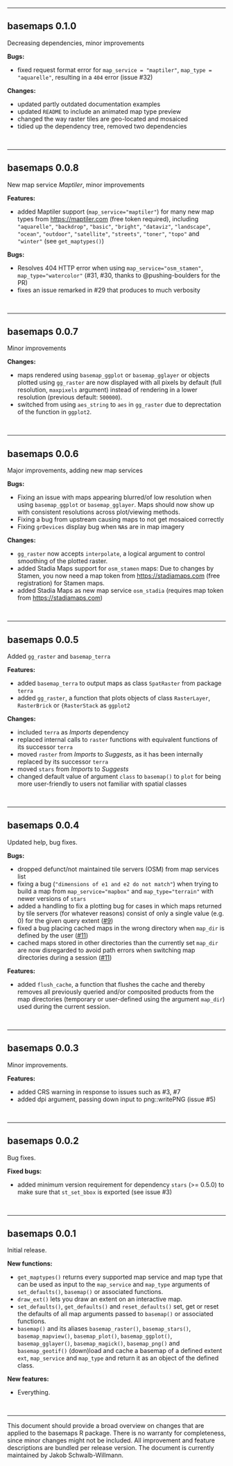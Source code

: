 ***

## basemaps 0.1.0
Decreasing dependencies, minor improvements 

**Bugs:**

* fixed request format error for `map_service = "maptiler"`, `map_type = "aquarelle"`, resulting in a `404` error (issue #32)

**Changes:**

* updated partly outdated documentation examples
* updated `README` to include an animated map type preview
* changed the way raster tiles are geo-located and mosaiced
* tidied up the dependency tree, removed two dependencies

<br>


***

## basemaps 0.0.8
New map service *Maptiler*, minor improvements

**Features:**

* added Maptiler support (`map_service="maptiler"`) for many new map types from https://maptiler.com (free token required), including `"aquarelle"`, `"backdrop"`, `"basic"`, `"bright"`, `"dataviz"`, `"landscape"`, `"ocean"`, `"outdoor"`, `"satellite"`, `"streets"`, `"toner"`, `"topo"` and `"winter"` (see `get_maptypes()`)

**Bugs:**

* Resolves 404 HTTP error when using `map_service="osm_stamen"`, `map_type="watercolor"` (#31, #30, thanks to @pushing-boulders for the PR)
* fixes an issue remarked in #29 that produces to much verbosity

<br>


***

## basemaps 0.0.7
Minor improvements

**Changes:**

* maps rendered using `basemap_ggplot` or `basemap_gglayer` or objects plotted using `gg_raster` are now displayed with all pixels by default (full resolution, `maxpixels` argument) instead of rendering in a lower resolution (previous default: `500000`).
* switched from using `aes_string` to `aes` in `gg_raster` due to deprectation of the function in `ggplot2`.

<br>


***

## basemaps 0.0.6
Major improvements, adding new map services

**Bugs:**

* Fixing an issue with maps appearing blurred/of low resolution when using `basemap_ggplot` or `basemap_gglayer`. Maps should now show up with consistent resolutions across plot/viewing methods.
* Fixing a bug from upstream causing maps to not get mosaiced correctly
* Fixing `grDevices` display bug when `NA`s are in map imagery

**Changes:**

* `gg_raster` now accepts `interpolate`, a logical argument to control smoothing of the plotted raster.
* added Stadia Maps support for `osm_stamen` maps: Due to changes by Stamen, you now need a map token from https://stadiamaps.com (free registration) for Stamen maps.
* added Stadia Maps as new map service `osm_stadia` (requires map token from https://stadiamaps.com)

<br>

***

## basemaps 0.0.5
Added `gg_raster` and `basemap_terra`

**Features:**

* added `basemap_terra` to output maps as class `SpatRaster` from package `terra`
* added `gg_raster`, a function that plots objects of class `RasterLayer`, `RasterBrick` or `{RasterStack` as `ggplot2`

**Changes:**

* included `terra` as *Imports* dependency
* replaced internal calls to `raster` functions with equivalent functions of its successor `terra`
* moved `raster` from *Imports* to *Suggests*, as it has been internally replaced by its successor `terra`
* moved `stars` from *Imports* to *Suggests*
* changed default value of argument `class` to `basemap()` to `plot` for being more user-friendly to users not familiar with spatial classes

<br>

***

## basemaps 0.0.4
Updated help, bug fixes.

**Bugs:**

* dropped defunct/not maintained tile servers (OSM) from map services list
* fixing a bug (`"dimensions of e1 and e2 do not match"`) when trying to build a map from `map_service="mapbox"` and `map_type="terrain"` with newer versions of `stars`
* added a handling to fix a plotting bug for cases in which maps returned by tile servers (for whatever reasons) consist of only a single value (e.g. 0) for the given query extent ([#9](https://github.com/16EAGLE/basemaps/issues/9))
* fixed a bug placing cached maps in the wrong directory when `map_dir` is defined by the user ([#11](https://github.com/16EAGLE/basemaps/issues/11))
* cached maps stored in other directories than the currently set `map_dir` are now disregarded to avoid path errors when switching map directories during a session ([#11](https://github.com/16EAGLE/basemaps/issues/11))

**Features:**

* added `flush_cache`, a function that flushes the cache and thereby removes all previously queried and/or composited products from the map directories (temporary or user-defined using the argument `map_dir`) used during the current session.

<br>

***

## basemaps 0.0.3
Minor improvements.

**Features:**

* added CRS warning in response to issues such as #3, #7
* added dpi argument, passing down input to png::writePNG (issue #5)

<br>

***

## basemaps 0.0.2
Bug fixes.

**Fixed bugs:**

* added minimum version requirement for dependency `stars` (>= 0.5.0) to make sure that `st_set_bbox` is exported (see issue #3)

<br>

***

## basemaps 0.0.1
Initial release.

**New functions:**

* `get_maptypes()` returns every supported map service and map type that can be used as input to the `map_service` and `map_type` arguments of `set_defaults()`, `basemap()` or associated functions.
* `draw_ext()` lets you draw an extent on an interactive map.
* `set_defaults()`, `get_defaults()` and `reset_defaults()` set, get or reset the defaults of all map arguments passed to `basemap()` or associated functions.
* `basemap()` and its aliases `basemap_raster()`, `basemap_stars()`, `basemap_mapview()`, `basemap_plot()`, `basemap_ggplot()`, `basemap_gglayer()`, `basemap_magick()`, `basemap_png()` and `basemap_geotif()` (down)load and cache a basemap of a defined extent `ext`, `map_service` and `map_type` and return it as an object of the defined class.

**New features:**

* Everything.

<br>

***
This document should provide a broad overview on changes that are applied to the basemaps R package. There is no warranty for completeness, since minor changes might not be included. All improvement and feature descriptions are bundled per release version. The document is currently maintained by Jakob Schwalb-Willmann.
